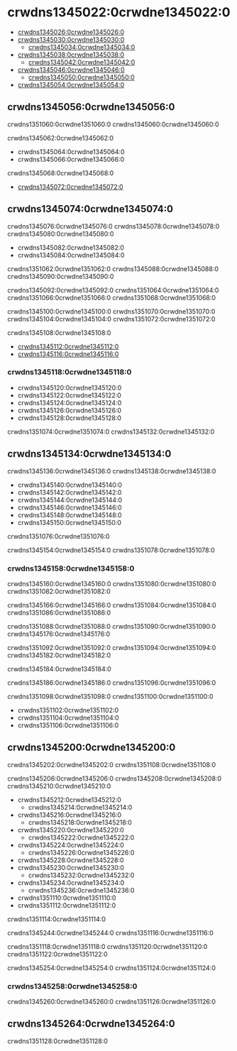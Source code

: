 # crwdns1345022:0crwdne1345022:0

<!-- TOC -->

* [crwdns1345026:0crwdne1345026:0](crwdns1345024:0crwdne1345024:0)
* [crwdns1345030:0crwdne1345030:0](crwdns1345028:0crwdne1345028:0)
  * [crwdns1345034:0crwdne1345034:0](crwdns1345032:0crwdne1345032:0)
* [crwdns1345038:0crwdne1345038:0](crwdns1345036:0crwdne1345036:0)
  * [crwdns1345042:0crwdne1345042:0](crwdns1345040:0crwdne1345040:0)
* [crwdns1345046:0crwdne1345046:0](crwdns1345044:0crwdne1345044:0)
  * [crwdns1345050:0crwdne1345050:0](crwdns1345048:0crwdne1345048:0)
* [crwdns1345054:0crwdne1345054:0](crwdns1345052:0crwdne1345052:0)

<!-- /TOC -->

## crwdns1345056:0crwdne1345056:0

crwdns1351060:0crwdne1351060:0 crwdns1345060:0crwdne1345060:0

crwdns1345062:0crwdne1345062:0
* crwdns1345064:0crwdne1345064:0
* crwdns1345066:0crwdne1345066:0

crwdns1345068:0crwdne1345068:0

* [crwdns1345072:0crwdne1345072:0](crwdns1345070:0crwdne1345070:0)

## crwdns1345074:0crwdne1345074:0

crwdns1345076:0crwdne1345076:0 crwdns1345078:0crwdne1345078:0 crwdns1345080:0crwdne1345080:0

* crwdns1345082:0crwdne1345082:0
* crwdns1345084:0crwdne1345084:0

crwdns1351062:0crwdne1351062:0 crwdns1345088:0crwdne1345088:0 crwdns1345090:0crwdne1345090:0

crwdns1345092:0crwdne1345092:0 crwdns1351064:0crwdne1351064:0 crwdns1351066:0crwdne1351066:0 crwdns1351068:0crwdne1351068:0

crwdns1345100:0crwdne1345100:0 crwdns1351070:0crwdne1351070:0 crwdns1345104:0crwdne1345104:0 crwdns1351072:0crwdne1351072:0

crwdns1345108:0crwdne1345108:0

* [crwdns1345112:0crwdne1345112:0](crwdns1345110:0crwdne1345110:0)
* [crwdns1345116:0crwdne1345116:0](crwdns1345114:0crwdne1345114:0)

### crwdns1345118:0crwdne1345118:0

* crwdns1345120:0crwdne1345120:0
* crwdns1345122:0crwdne1345122:0
* crwdns1345124:0crwdne1345124:0
* crwdns1345126:0crwdne1345126:0
* crwdns1345128:0crwdne1345128:0

crwdns1351074:0crwdne1351074:0 crwdns1345132:0crwdne1345132:0

## crwdns1345134:0crwdne1345134:0

crwdns1345136:0crwdne1345136:0 crwdns1345138:0crwdne1345138:0

* crwdns1345140:0crwdne1345140:0
* crwdns1345142:0crwdne1345142:0
* crwdns1345144:0crwdne1345144:0
* crwdns1345146:0crwdne1345146:0
* crwdns1345148:0crwdne1345148:0
* crwdns1345150:0crwdne1345150:0

crwdns1351076:0crwdne1351076:0

crwdns1345154:0crwdne1345154:0 crwdns1351078:0crwdne1351078:0

### crwdns1345158:0crwdne1345158:0

crwdns1345160:0crwdne1345160:0 crwdns1351080:0crwdne1351080:0 crwdns1351082:0crwdne1351082:0

crwdns1345166:0crwdne1345166:0 crwdns1351084:0crwdne1351084:0 crwdns1351086:0crwdne1351086:0

crwdns1351088:0crwdne1351088:0 crwdns1351090:0crwdne1351090:0 crwdns1345176:0crwdne1345176:0

crwdns1351092:0crwdne1351092:0 crwdns1351094:0crwdne1351094:0 crwdns1345182:0crwdne1345182:0

crwdns1345184:0crwdne1345184:0

crwdns1345186:0crwdne1345186:0 crwdns1351096:0crwdne1351096:0

crwdns1351098:0crwdne1351098:0 crwdns1351100:0crwdne1351100:0

* crwdns1351102:0crwdne1351102:0
* crwdns1351104:0crwdne1351104:0
* crwdns1351106:0crwdne1351106:0

## crwdns1345200:0crwdne1345200:0

crwdns1345202:0crwdne1345202:0 crwdns1351108:0crwdne1351108:0

crwdns1345206:0crwdne1345206:0 crwdns1345208:0crwdne1345208:0 crwdns1345210:0crwdne1345210:0

* crwdns1345212:0crwdne1345212:0
  * crwdns1345214:0crwdne1345214:0
* crwdns1345216:0crwdne1345216:0
  * crwdns1345218:0crwdne1345218:0
* crwdns1345220:0crwdne1345220:0
  * crwdns1345222:0crwdne1345222:0
* crwdns1345224:0crwdne1345224:0
  * crwdns1345226:0crwdne1345226:0
* crwdns1345228:0crwdne1345228:0
* crwdns1345230:0crwdne1345230:0
  * crwdns1345232:0crwdne1345232:0
* crwdns1345234:0crwdne1345234:0
  * crwdns1345236:0crwdne1345236:0
* crwdns1351110:0crwdne1351110:0
* crwdns1351112:0crwdne1351112:0

crwdns1351114:0crwdne1351114:0

crwdns1345244:0crwdne1345244:0 crwdns1351116:0crwdne1351116:0

crwdns1351118:0crwdne1351118:0 crwdns1351120:0crwdne1351120:0 crwdns1351122:0crwdne1351122:0

crwdns1345254:0crwdne1345254:0 crwdns1351124:0crwdne1351124:0

### crwdns1345258:0crwdne1345258:0

crwdns1345260:0crwdne1345260:0 crwdns1351126:0crwdne1351126:0

## crwdns1345264:0crwdne1345264:0

crwdns1351128:0crwdne1351128:0
